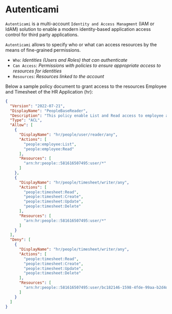 # Autenticami

`Autenticami` is a multi-account `Identity and Access Managment` (IAM or IdAM) solution to enable a modern identity-based application access control for third party applications.

`Autenticami` allows to specify who or what can access resources by the means of fine-grained permissions.

- `Who`: *Identities (Users and Roles) that can authenticate*
- `Can Access`: *Permissions with policies to ensure appropriate access to resources for identities*
- `Resources`: *Resources linked to the account*

Below a sample policy document to grant access to the resources Employee and Timesheet of the HR Application (hr):

```json linenums="1"
{
  "Version": "2022-07-21",
  "DisplayName": "PeopleBaseReader",
  "Description": "This policy enable List and Read access to employee and timesheet of the domain people.",
  "Type": "ACL",
  "Allow": [
    {
      "DisplayName": "hr/people/user/reader/any",
      "Actions": [
        "people:employee:List",
        "people:employee:Read"
      ],
      "Resources": [
        "arn:hr:people::581616507495:user/*"
      ]
    },
    {
      "DisplayName": "hr/people/timesheet/writer/any",
      "Actions": [
        "people:timesheet:Read",
        "people:timesheet:Create",
        "people:timesheet:Update",
        "people:timesheet:Delete"
      ],
      "Resources": [
        "arn:hr:people::581616507495:user/*"
      ]
    }
  ],
  "Deny": [
    {
      "DisplayName": "hr/people/timesheet/writer/any",
      "Actions": [
        "people:timesheet:Read",
        "people:timesheet:Create",
        "people:timesheet:Update",
        "people:timesheet:Delete"
      ],
      "Resources": [
        "arn:hr:people::581616507495:user/bc182146-1598-4fde-99aa-b2d4d08bc1e2"
      ]
    }
  ]
}
```
